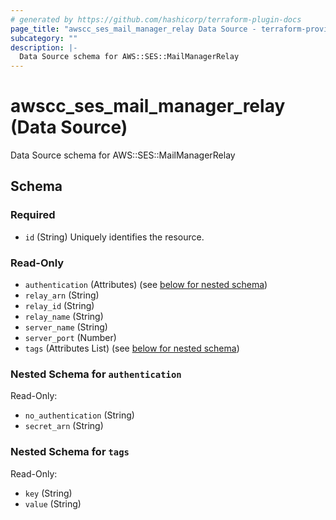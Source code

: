 ```yaml
---
# generated by https://github.com/hashicorp/terraform-plugin-docs
page_title: "awscc_ses_mail_manager_relay Data Source - terraform-provider-awscc"
subcategory: ""
description: |-
  Data Source schema for AWS::SES::MailManagerRelay
---
```


# awscc_ses_mail_manager_relay (Data Source)

Data Source schema for AWS::SES::MailManagerRelay



<!-- schema generated by tfplugindocs -->
## Schema

### Required

- `id` (String) Uniquely identifies the resource.

### Read-Only

- `authentication` (Attributes) (see [below for nested schema](#nestedatt--authentication))
- `relay_arn` (String)
- `relay_id` (String)
- `relay_name` (String)
- `server_name` (String)
- `server_port` (Number)
- `tags` (Attributes List) (see [below for nested schema](#nestedatt--tags))

<a id="nestedatt--authentication"></a>
### Nested Schema for `authentication`

Read-Only:

- `no_authentication` (String)
- `secret_arn` (String)


<a id="nestedatt--tags"></a>
### Nested Schema for `tags`

Read-Only:

- `key` (String)
- `value` (String)
